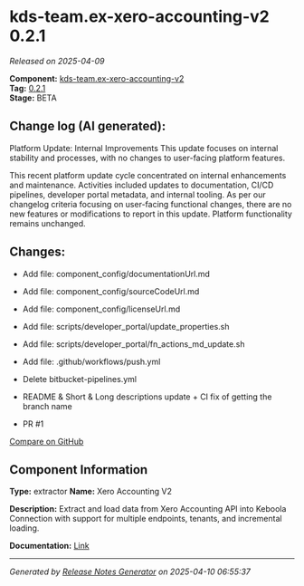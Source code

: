 #  kds-team.ex-xero-accounting-v2 0.2.1

_Released on 2025-04-09_

**Component:** [kds-team.ex-xero-accounting-v2](https://github.com/keboola/component-xero-accounting-v2)  
**Tag:** [0.2.1](https://github.com/keboola/component-xero-accounting-v2/releases/tag/0.2.1)  
**Stage:** BETA


## Change log (AI generated):
Platform Update: Internal Improvements
This update focuses on internal stability and processes, with no changes to user-facing platform features.

This recent platform update cycle concentrated on internal enhancements and maintenance.
Activities included updates to documentation, CI/CD pipelines, developer portal metadata, and internal tooling.
As per our changelog criteria focusing on user-facing functional changes, there are no new features or modifications to report in this update.
Platform functionality remains unchanged.



## Changes:



- Add file: component_config/documentationUrl.md 




- Add file: component_config/sourceCodeUrl.md 




- Add file: component_config/licenseUrl.md 




- Add file: scripts/developer_portal/update_properties.sh 




- Add file: scripts/developer_portal/fn_actions_md_update.sh 




- Add file: .github/workflows/push.yml 




- Delete bitbucket-pipelines.yml 




- README & Short & Long descriptions update + CI fix of getting the branch name 




- PR #1 



[Compare on GitHub](https://github.com/keboola/component-xero-accounting-v2/compare/0.2.0...0.2.1)



## Component Information
**Type:** extractor
**Name:** Xero Accounting V2

**Description:** Extract and load data from Xero Accounting API into Keboola Connection with support for multiple endpoints, tenants, and incremental loading.


**Documentation:** [Link](https://github.com/keboola/component-xero-accounting-v2/blob/main/README.md)



---
_Generated by [Release Notes Generator](https://github.com/keboola/release-notes-generator)
on 2025-04-10 06:55:37_
